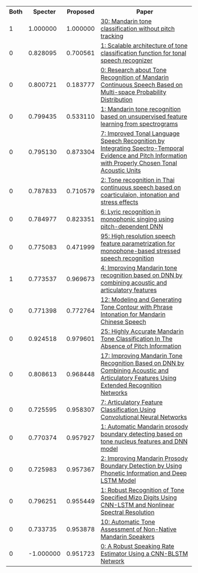 <html><table><tr>
<th>Both</th>
<th>Specter</th>
<th>Proposed</th>
<th>Paper</th>
</tr>
<tr>
<td>1</td>
<td>1.000000</td>
<td>1.000000</td>
<td><a href="https://www.semanticscholar.org/paper/ebf497650959008dc316892abeda668a6ebb3980">30: Mandarin tone classification without pitch tracking</a></td>
</tr>
<tr>
<td>0</td>
<td>0.828095</td>
<td>0.700561</td>
<td><a href="https://www.semanticscholar.org/paper/74619563b8a6e0c886e27d8c235903f17da67430">1: Scalable architecture of tone classification function for tonal speech recognizer</a></td>
</tr>
<tr>
<td>0</td>
<td>0.800721</td>
<td>0.183777</td>
<td><a href="https://www.semanticscholar.org/paper/4541fe02471b89f0bdca761964375d97f2a04f65">0: Research about Tone Recognition of Mandarin Continuous Speech Based on Multi-space Probability Distribution</a></td>
</tr>
<tr>
<td>0</td>
<td>0.799435</td>
<td>0.533110</td>
<td><a href="https://www.semanticscholar.org/paper/7e5ae647586c09354482e332eab9a855549c76c2">1: Mandarin tone recognition based on unsupervised feature learning from spectrograms</a></td>
</tr>
<tr>
<td>0</td>
<td>0.795130</td>
<td>0.873304</td>
<td><a href="https://www.semanticscholar.org/paper/b1f3b2d467a88f55df3f32c337c563ec84240dfe">7: Improved Tonal Language Speech Recognition by Integrating Spectro-Temporal Evidence and Pitch Information with Properly Chosen Tonal Acoustic Units</a></td>
</tr>
<tr>
<td>0</td>
<td>0.787833</td>
<td>0.710579</td>
<td><a href="https://www.semanticscholar.org/paper/9e341d9eec1ce98ec3a5b04b2b747924065eb882">2: Tone recognition in Thai continuous speech based on coarticulaion, intonation and stress effects</a></td>
</tr>
<tr>
<td>0</td>
<td>0.784977</td>
<td>0.823351</td>
<td><a href="https://www.semanticscholar.org/paper/4e4bc563d1e9843fa1842f6b2a19623ff82e385a">6: Lyric recognition in monophonic singing using pitch-dependent DNN</a></td>
</tr>
<tr>
<td>0</td>
<td>0.775083</td>
<td>0.471999</td>
<td><a href="https://www.semanticscholar.org/paper/eccdf2906fcc6dd3efcfdbf38daf8254ef96669c">95: High resolution speech feature parametrization for monophone-based stressed speech recognition</a></td>
</tr>
<tr>
<td>1</td>
<td>0.773537</td>
<td>0.969673</td>
<td><a href="https://www.semanticscholar.org/paper/db0a9045e1bd510ae6dbe02dfaaea36c09f4ddcc">4: Improving Mandarin tone recognition based on DNN by combining acoustic and articulatory features</a></td>
</tr>
<tr>
<td>0</td>
<td>0.771398</td>
<td>0.772764</td>
<td><a href="https://www.semanticscholar.org/paper/fe86d91aa6575c3b80bf06ce920750eee9f97f2a">12: Modeling and Generating Tone Contour with Phrase Intonation for Mandarin Chinese Speech</a></td>
</tr>
<tr>
<td>0</td>
<td>0.924518</td>
<td>0.979601</td>
<td><a href="https://www.semanticscholar.org/paper/92cd30edf1413081dee69d8920691307f71ed7ff">25: Highly Accurate Mandarin Tone Classification In The Absence of Pitch Information</a></td>
</tr>
<tr>
<td>0</td>
<td>0.808613</td>
<td>0.968448</td>
<td><a href="https://www.semanticscholar.org/paper/4e64250502b90e9dc7b63199593f00327301e22a">17: Improving Mandarin Tone Recognition Based on DNN by Combining Acoustic and Articulatory Features Using Extended Recognition Networks</a></td>
</tr>
<tr>
<td>0</td>
<td>0.725595</td>
<td>0.958307</td>
<td><a href="https://www.semanticscholar.org/paper/193bdbdf31b7bdd929dc4b8fa3a346b93c066b92">7: Articulatory Feature Classification Using Convolutional Neural Networks</a></td>
</tr>
<tr>
<td>0</td>
<td>0.770374</td>
<td>0.957927</td>
<td><a href="https://www.semanticscholar.org/paper/95dc655a73107834847bcf0b955dee70fea80f77">1: Automatic Mandarin prosody boundary detecting based on tone nucleus features and DNN model</a></td>
</tr>
<tr>
<td>0</td>
<td>0.725983</td>
<td>0.957367</td>
<td><a href="https://www.semanticscholar.org/paper/18cdcec15558f294a6c4e02713a84e0448f9dae8">2: Improving Mandarin Prosody Boundary Detection by Using Phonetic Information and Deep LSTM Model</a></td>
</tr>
<tr>
<td>0</td>
<td>0.796251</td>
<td>0.955449</td>
<td><a href="https://www.semanticscholar.org/paper/91205b45fab713807808c3cb426a7b4864568feb">1: Robust Recognition of Tone Specified Mizo Digits Using CNN-LSTM and Nonlinear Spectral Resolution</a></td>
</tr>
<tr>
<td>0</td>
<td>0.733735</td>
<td>0.953878</td>
<td><a href="https://www.semanticscholar.org/paper/48e0f7bef8de17ad1775df6e0ba5f9920238dcb2">10: Automatic Tone Assessment of Non-Native Mandarin Speakers</a></td>
</tr>
<tr>
<td>0</td>
<td>-1.000000</td>
<td>0.951723</td>
<td><a href="https://www.semanticscholar.org/paper/378d817a8ae24cb130af5b63d242d49a41fd0b5d">0: A Robust Speaking Rate Estimator Using a CNN-BLSTM Network</a></td>
</tr>
</table></html>
